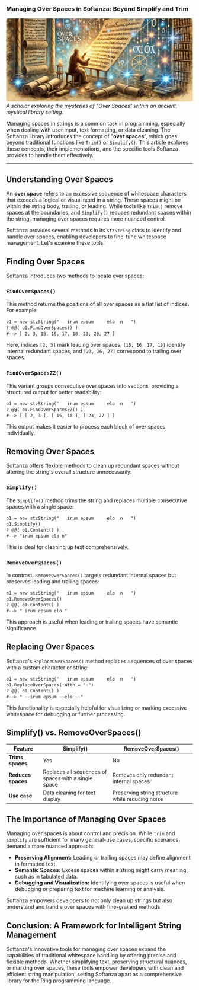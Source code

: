 ### Managing Over Spaces in Softanza: Beyond Simplify and Trim
![A scholar exploring the mysteries of "Over Spaces" within an ancient, mystical library setting. By Microsoft Image AI](../images/stzstring-overspaces.jpg)
*A scholar exploring the mysteries of "Over Spaces" within an ancient, mystical library setting.*

Managing spaces in strings is a common task in programming, especially when dealing with user input, text formatting, or data cleaning. The Softanza library introduces the concept of "**over spaces**", which goes beyond traditional functions like `Trim()` or `Simplify()`. This article explores these concepts, their implementations, and the specific tools Softanza provides to handle them effectively.

---

## Understanding Over Spaces

An **over space** refers to an excessive sequence of whitespace characters that exceeds a logical or visual need in a string. These spaces might be within the string body, trailing, or leading. While tools like `Trim()` remove spaces at the boundaries, and `Simplify()` reduces redundant spaces within the string, managing over spaces requires more nuanced control.

Softanza provides several methods in its `stzString` class to identify and handle over spaces, enabling developers to fine-tune whitespace management. Let's examine these tools.


## Finding Over Spaces

Softanza introduces two methods to locate over spaces: 

### **`FindOverSpaces()`**

This method returns the positions of all over spaces as a flat list of indices. For example:
```ring
o1 = new stzString("   irum epsum     elo  n   ")
? @@( o1.FindOverSpaces() )
#--> [ 2, 3, 15, 16, 17, 18, 23, 26, 27 ]
```
Here, indices `[2, 3]` mark leading over spaces, `[15, 16, 17, 18]` identify internal redundant spaces, and `[23, 26, 27]` correspond to trailing over spaces.

### **`FindOverSpacesZZ()`**

This variant groups consecutive over spaces into sections, providing a structured output for better readability:

```ring
o1 = new stzString("   irum epsum     elo  n   ")
? @@( o1.FindOverSpacesZZ() )
#--> [ [ 2, 3 ], [ 15, 18 ], [ 23, 27 ] ]
```
This output makes it easier to process each block of over spaces individually.


## Removing Over Spaces

Softanza offers flexible methods to clean up redundant spaces without altering the string's overall structure unnecessarily:

### **`Simplify()`**

The `Simplify()` method trims the string and replaces multiple consecutive spaces with a single space:
```ring
o1 = new stzString("   irum epsum     elo  n   ")
o1.Simplify()
? @@( o1.Content() )
#--> "irum epsum elo n"
```
This is ideal for cleaning up text comprehensively.

### **`RemoveOverSpaces()`**

In contrast, `RemoveOverSpaces()` targets redundant internal spaces but preserves leading and trailing spaces:

```ring
o1 = new stzString("   irum epsum     elo  n   ")
o1.RemoveOverSpaces()
? @@( o1.Content() )
#--> " irum epsum elo "
```
This approach is useful when leading or trailing spaces have semantic significance.



## Replacing Over Spaces

Softanza's `ReplaceOverSpaces()` method replaces sequences of over spaces with a custom character or string:

```ring
o1 = new stzString("   irum epsum     elo  n   ")
o1.ReplaceOverSpaces(:With = "~")
? @@( o1.Content() )
#--> " ~~irum epsum ~~elo ~~"
```

This functionality is especially helpful for visualizing or marking excessive whitespace for debugging or further processing.


## Simplify() vs. RemoveOverSpaces()

| Feature                | **Simplify()**                       | **RemoveOverSpaces()**            |
|------------------------|---------------------------------------|------------------------------------|
| **Trims spaces**       | Yes                                  | No                                 |
| **Reduces spaces**     | Replaces all sequences of spaces with a single space | Removes only redundant internal spaces |
| **Use case**           | Data cleaning for text display       | Preserving string structure while reducing noise |



## The Importance of Managing Over Spaces

Managing over spaces is about control and precision. While `trim` and `simplify` are sufficient for many general-use cases, specific scenarios demand a more nuanced approach:

- **Preserving Alignment:** Leading or trailing spaces may define alignment in formatted text.
- **Semantic Spaces:** Excess spaces within a string might carry meaning, such as in tabulated data.
- **Debugging and Visualization:** Identifying over spaces is useful when debugging or preparing text for machine learning or analysis.

Softanza empowers developers to not only clean up strings but also understand and handle over spaces with fine-grained methods.



## Conclusion: A Framework for Intelligent String Management

Softanza's innovative tools for managing over spaces expand the capabilities of traditional whitespace handling by offering precise and flexible methods. Whether simplifying text, preserving structural nuances, or marking over spaces, these tools empower developers with clean and efficient string manipulation, setting Softanza apart as a comprehensive library for the Ring programming language.